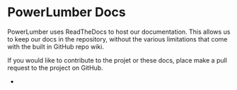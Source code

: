 # PowerLumber Docs

PowerLumber uses ReadTheDocs to host our documentation.  This allows us to keep our docs in the repository, without the various limitations that come with the built in GitHub repo wiki.

If you would like to contribute to the projet or these docs, place make a pull request to the project on GitHub.

* 


